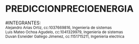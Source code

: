 # PREDICCIONPRECIOENERGIA

#INTEGRANTES:<br>
<sub>Alejandro Arias Ortiz, cc:1037669816, Ingenieria de sistemas</sub><br>
<sub>Luis Mateo Ochoa Agudelo, cc:1041329979, Ingenieria de sistemas</sub><br>
<sub>Duvan Esneider Gallego Jimenez, cc:1151715211, Ingenieria electrica</sub><br>
